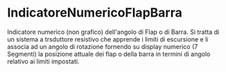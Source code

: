 # IndicatoreNumericoFlapBarra
Indicatore numerico (non grafico) dell'angolo di Flap o di Barra.
Si tratta di un sistema a trsduttore resistivo che apprende i limiti di escursione e li associa ad un angolo di rotazione fornendo su display numerico (7 Segmenti) la posizione attuale dei flap o della barra in termini di angolo relativo ai limiti impostati. 
